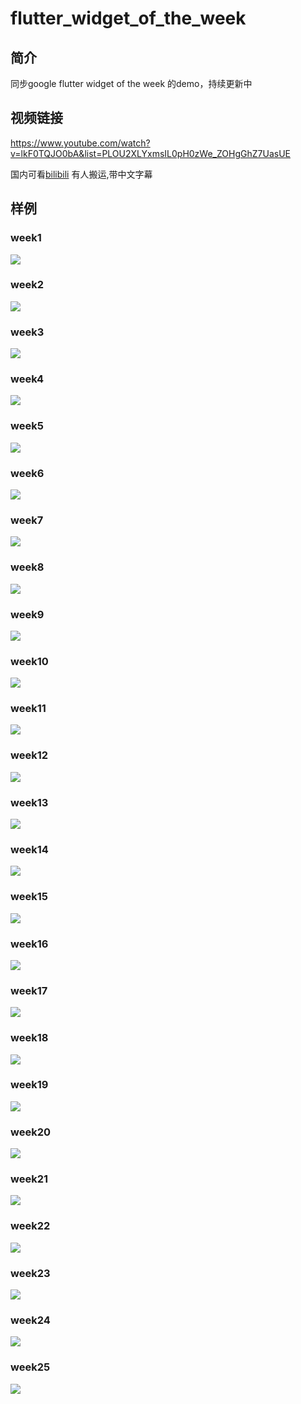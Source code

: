 # flutter_widget_of_the_week
## 简介
同步google flutter widget of the week 的demo，持续更新中
## 视频链接
https://www.youtube.com/watch?v=lkF0TQJO0bA&list=PLOU2XLYxmsIL0pH0zWe_ZOHgGhZ7UasUE

国内可看[bilibili](https://www.bilibili.com/video/av40410258) 有人搬运,带中文字幕
## 样例
### week1
![](https://user-gold-cdn.xitu.io/2019/2/8/168cd2a6060ae02b?w=364&h=744&f=gif&s=37266)
### week2
![](https://user-gold-cdn.xitu.io/2019/2/8/168cd2a938a21793?w=369&h=743&f=gif&s=43555)
### week3
![](https://user-gold-cdn.xitu.io/2019/2/8/168cd2ad67ef23f9?w=363&h=744&f=gif&s=24086)
### week4
![](https://user-gold-cdn.xitu.io/2019/2/8/168cd2b14b9f0a68?w=364&h=745&f=gif&s=254424)
### week5
![](https://user-gold-cdn.xitu.io/2019/2/8/168cd2bd17ef94b2?w=363&h=745&f=gif&s=47088)
### week6
![](https://user-gold-cdn.xitu.io/2019/2/8/168cd2c02c0a16b0?w=359&h=745&f=gif&s=40833)
### week7
![](https://user-gold-cdn.xitu.io/2019/2/8/168cd2c556521fb5?w=361&h=744&f=gif&s=94723)
### week8
![](https://user-gold-cdn.xitu.io/2019/2/8/168cd2c7eba418dd?w=363&h=745&f=gif&s=82828)
### week9
![](https://user-gold-cdn.xitu.io/2019/2/8/168cd2ca5958eab6?w=360&h=744&f=gif&s=203654)
### week10
![](https://user-gold-cdn.xitu.io/2019/2/8/168cd2cc93fee0e9?w=363&h=745&f=gif&s=24435)
### week11
![](https://user-gold-cdn.xitu.io/2019/2/8/168cd2cf309bca98?w=363&h=747&f=gif&s=196574)
### week12
![](https://user-gold-cdn.xitu.io/2019/2/8/168cd2d2019f5a6d?w=360&h=744&f=gif&s=34551)
### week13
![](https://user-gold-cdn.xitu.io/2019/2/8/168cd2d5433afe6a?w=361&h=748&f=gif&s=444728)
### week14
![](https://user-gold-cdn.xitu.io/2019/2/8/168cd2d7fa02fe17?w=356&h=741&f=gif&s=16425)
### week15
![](https://user-gold-cdn.xitu.io/2019/2/8/168cd34ffa655f27?w=357&h=743&f=gif&s=16255)
### week16
![](https://user-gold-cdn.xitu.io/2019/2/8/168cd37036fe34bb?w=360&h=744&f=gif&s=47302)
### week17
![](https://user-gold-cdn.xitu.io/2019/2/8/168cd36942809474?w=360&h=744&f=gif&s=26208)
### week18
![](https://user-gold-cdn.xitu.io/2019/2/8/168cd35a80358001?w=359&h=742&f=gif&s=668637)
### week19
![](https://user-gold-cdn.xitu.io/2019/2/8/168cd2d950dc55cf?w=359&h=746&f=gif&s=20971)
### week20
![](https://user-gold-cdn.xitu.io/2019/2/8/168cd2dc988e3b51?w=363&h=744&f=gif&s=26297)
### week21
![](https://user-gold-cdn.xitu.io/2019/2/8/168cd2de4a4cc799?w=364&h=745&f=gif&s=48064)
### week22
![](https://user-gold-cdn.xitu.io/2019/2/8/168cd2df5f33a09f?w=361&h=741&f=gif&s=39994)
### week23
![](https://user-gold-cdn.xitu.io/2019/2/8/168cd2e06cb7e7fa?w=361&h=743&f=gif&s=45255)
### week24
![](https://user-gold-cdn.xitu.io/2019/2/8/168cd2e5a1704a25?w=361&h=745&f=gif&s=44493)
### week25
![](https://user-gold-cdn.xitu.io/2019/2/8/168cd2e75e9f380c?w=360&h=745&f=gif&s=17922)
